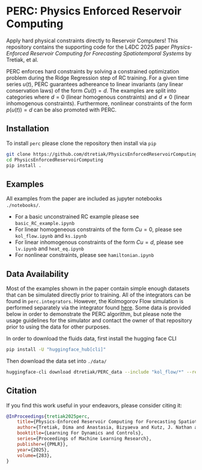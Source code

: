 # PERC: Physics Enforced Reservoir Computing
Apply hard physical constraints directly to Reservoir Computers! This repository contains the supporting code for the L4DC 2025 paper _Physics-Enforced Reservoir Computing for Forecasting Spatiotemporal Systems_ by Tretiak, et al.

PERC enforces hard constraints by solving a constrained optimization problem during the Ridge Regression step of RC training. For a given time series $u(t)$, PERC guarantees adhereance to linear invariants (any linear conservation laws) of the form $Cu(t) = d$. The examples are split into categories where $d=0$ (linear homogenous constraints) and $d \neq 0$ (linear inhomogenous constraints). Furthermore, nonlinear constraints of the form $p(u(t)) = d$ can be also promoted with PERC.

## Installation 
To install `perc` please clone the repository then install via `pip`
```bash
git clone https://github.com/dtretiak/PhysicsEnforcedReservoirComputing.git
cd PhysicsEnforcedReservoirComputing
pip install .
```

## Examples
All examples from the paper are included as jupyter notebooks `./notebooks/`. 
- For a basic unconstrained RC example please see `basic_RC_example.ipynb`
- For linear homogeneous constraints of the form $Cu = 0$, please see `kol_flow.ipynb` and `ks.ipynb`
- For linear inhomogenous constraints of the form $Cu = d$, please see `lv.ipynb` and `heat_eq.ipynb`
- For nonlinear constraints, please see `hamiltonian.ipynb`

## Data Availability 
Most of the examples shown in the paper contain simple enough datasets that can be simulated directly prior to training. All of the integrators can be found in `perc.integrators`. However, the Kolmogorov Flow simulation is performed separately via the integrator found [here](https://github.com/smokbel/Controlling-Kolmogorov-Flow). Some data is provided below in order to demonstrate the PERC algorithm, but please note the usage guidelines for the simulator and contact the owner of that repository prior to using the data for other purposes. 

In order to download the fluids data, first install the hugging face CLI
```bash
pip install -U "huggingface_hub[cli]"
```

Then download the data set into `./data/`
```bash
huggingface-cli download dtretiak/PERC_data --include "kol_flow/*" --repo-type dataset --local-dir ./data
```

## Citation 
If you find this work useful in your endeavors, please consider citing it: 

```bibtex
@InProceedings{tretiak2025perc,
    title={Physics-Enforced Reservoir Computing for Forecasting Spatiotemporal Systems},
    author={Tretiak, Dima and Anastasia, Bizyaeva and Kutz, J. Nathan and Brunton, Steven L.},
    booktitle={Learning For Dynamics and Controls},
    series={Proceedings of Machine Learning Research},
    publisher={{PMLR}},
    year={2025},
    volume={283},
}
```